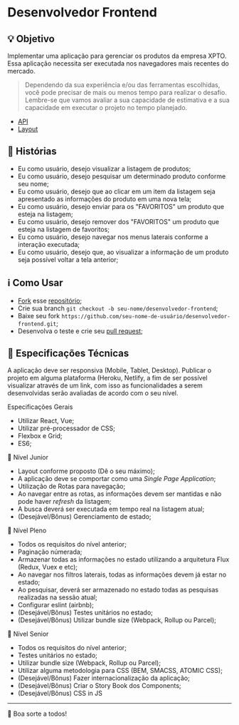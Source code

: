 # Desenvolvedor Frontend

## :bulb: Objetivo
Implementar uma aplicação para gerenciar os produtos da empresa XPTO. Essa aplicação necessita ser executada nos navegadores mais recentes do mercado.

> Dependendo da sua experiência e/ou das ferramentas escolhidas, você pode precisar de mais ou menos tempo para realizar o desafio. Lembre-se que vamos avaliar a sua capacidade de estimativa e a sua capacidade em executar o projeto no tempo planejado.

- [API](http://www.mocky.io/v2/5d3b57023000005500a2a0a6)
- [Layout](https://xd.adobe.com/spec/b271010a-cc9d-4cce-471f-5ea72cd6e687-c440/)


## :memo: Histórias

- Eu como usuário, desejo visualizar a listagem de produtos;
- Eu como usuário, desejo pesquisar um determinado produto conforme seu nome;
- Eu como usuário, desejo que ao clicar em um item da listagem seja apresentado as informações do produto em uma nova tela;
- Eu como usuário, desejo enviar para os "FAVORITOS" um produto que esteja na listagem;
- Eu como usuário, desejo remover dos "FAVORITOS" um produto que esteja na listagem de favoritos;
- Eu como usuário, desejo navegar nos menus laterais conforme a interação executada;
- Eu como usuário, desejo que, ao visualizar a informação de um produto seja possível voltar a tela anterior;


## :information_source: Como Usar
- [Fork](https://help.github.com/en/articles/fork-a-repo) esse [repositório](https://github.com/finch-solucoes/desenvolvedor-frontend);
- Crie sua branch `git checkout -b seu-nome/desenvolvedor-frontend`;
- Baixe seu fork `https://github.com/seu-nome-de-usuário/desenvolvedor-frontend.git`;
- Desenvolva o teste e crie seu [pull request](https://help.github.com/en/github/collaborating-with-issues-and-pull-requests/creating-a-pull-request-from-a-fork);


## :microscope: Especificações Técnicas
A aplicação deve ser responsiva (Mobile, Tablet, Desktop). Publicar o projeto em alguma plataforma (Heroku, Netlify, a fim de ser possível visualizar através de um link, com isso as funcionalidades a serem desenvolvidas serão avaliadas de acordo com o seu nível.

Especificações Gerais
- Utilizar React, Vue;
- Utilizar pré-processador de CSS;
- Flexbox e Grid;
- ES6;

:baby_bottle: Nível Junior
- Layout conforme proposto (Dê o seu máximo);
- A aplicação deve se comportar como uma *Single Page Application*;
- Utilização de Rotas para navegação;
- Ao navegar entre as rotas, as informações devem ser mantidas e não pode haver *refresh* da listagem;
- A busca deverá ser executada em tempo real na listagem atual;
- (Desejável/Bônus) Gerenciamento de estado;

:beer: Nível Pleno
- Todos os requisitos do nível anterior;
- Paginação númerada;
- Armazenar todas as informações no estado utilizando a arquitetura Flux (Redux, Vuex e etc);
- Ao navegar nos filtros laterais, todas as informações devem já estar no estado;
- Ao pesquisar, deverá ser armazenado no estado todas as pesquisas realizadas na sessão atual;
- Configurar eslint (airbnb);
- (Desejável/Bônus) Testes unitários no estado;
- (Desejável/Bônus) Utilizar bundle size (Webpack, Rollup ou Parcel);

:wine_glass: Nível Senior
- Todos os requisitos do nível anterior;
- Testes unitários no estado;
- Utilizar bundle size (Webpack, Rollup ou Parcel);
- Utilizar alguma metodologia para CSS (BEM, SMACSS, ATOMIC CSS);
- (Desejável/Bônus) Fazer internacionalização da aplicação;
- (Desejável/Bônus) Criar o Story Book dos Components;
- (Desejável/Bônus) CSS in JS

---

:wave: Boa sorte a todos!
